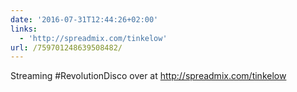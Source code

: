 ```yaml
---
date: '2016-07-31T12:44:26+02:00'
links:
  - 'http://spreadmix.com/tinkelow'
url: /759701248639508482/
---
```

Streaming #RevolutionDisco over at http://spreadmix.com/tinkelow

